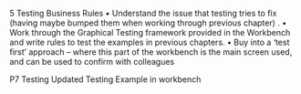 5 Testing Business Rules	•	Understand the issue that testing tries to fix (having maybe bumped them when working through previous chapter) .
•	Work through the Graphical Testing framework provided in the Workbench and write rules to test the examples in previous chapters.
•	Buy into a ‘test first’ approach – where this part of the workbench is the main screen used, and can be used to confirm with colleagues 


P7 Testing	Updated Testing Example in workbench
